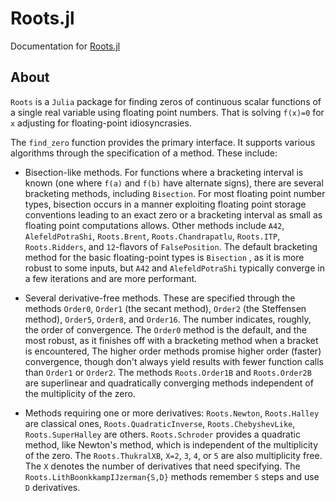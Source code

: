 # Roots.jl

Documentation for [Roots.jl](https://github.com/JuliaMath/Roots.jl)


## About

`Roots` is  a `Julia` package  for finding zeros of continuous
scalar functions of a single real variable using floating point numbers. That  is solving ``f(x)=0`` for ``x`` adjusting for floating-point idiosyncrasies.

The `find_zero` function provides the
primary interface. It supports various algorithms through the
specification of a method. These include:

* Bisection-like methods. For functions where a bracketing interval
  is known (one where ``f(a)`` and ``f(b)`` have alternate signs),
  there are several bracketing methods, including `Bisection`.  For
  most floating point number types, bisection occurs in a manner
  exploiting floating point storage conventions leading to an exact
  zero or a bracketing interval as small as floating point
  computations allows. Other methods include `A42`,
  `AlefeldPotraShi`, `Roots.Brent`, `Roots.Chandrapatlu`,
  `Roots.ITP`, `Roots.Ridders`, and ``12``-flavors of
  `FalsePosition`. The default bracketing method for
  the basic floating-point types is `Bisection` , as it is more robust to some inputs,
  but `A42` and `AlefeldPotraShi` typically converge in a few
  iterations and are more performant.


* Several derivative-free methods. These are specified
  through the methods `Order0`, `Order1` (the secant method), `Order2`
  (the Steffensen method), `Order5`, `Order8`, and `Order16`. The
  number indicates, roughly, the order of convergence. The `Order0`
  method is the default, and the most robust, as it finishes off with
  a bracketing method when a bracket is encountered, The higher order
  methods promise higher order (faster) convergence, though don't
  always yield results with fewer function calls than `Order1` or
  `Order2`. The methods `Roots.Order1B` and `Roots.Order2B` are
  superlinear and quadratically converging methods independent of the
  multiplicity of the zero.


* Methods requiring one or more derivatives: `Roots.Newton`,
  `Roots.Halley` are classical ones, `Roots.QuadraticInverse`,
  `Roots.ChebyshevLike`, `Roots.SuperHalley` are others.
  `Roots.Schroder` provides a quadratic method, like Newton's method,
  which is independent of the multiplicity of the zero. The
  `Roots.ThukralXB`, `X=2`, `3`, `4`, or `5` are also multiplicity
  free. The `X` denotes the number of derivatives that need
  specifying. The `Roots.LithBoonkkampIJzerman{S,D}` methods remember
  `S` steps and use `D` derivatives.
